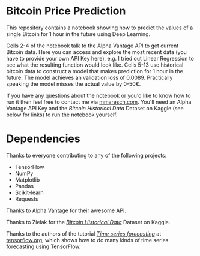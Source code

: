 # Bitcoin Price Prediction
This repository contains a notebook showing how to predict the values of a single Bitcoin for 1 hour in the future using Deep Learning.

Cells 2-4 of the notebook talk to the Alpha Vantage API to get current Bitcoin data. Here you can access and explore the most recent data (you have to provide your own API Key here), e.g. I tried out Linear Regression to see what the resulting function would look like. Cells 5-13 use historical bitcoin data to construct a model that makes prediction for 1 hour in the future. The model achieves an validation loss of 0.0089. Practically speaking the model misses the actual value by 0-50€.  

If you have any questions about the notebook or you'd like to know how to run it then feel free to contact me via [mmaresch.com](mmaresch.com). You'll need an Alpha Vantage API Key and the *Bitcoin Historical Data* Dataset on Kaggle (see below for links) to run the notebook yourself.

# Dependencies
Thanks to everyone contributing to any of the following projects:
- TensorFlow
- NumPy
- Matplotlib
- Pandas
- Scikit-learn
- Requests

Thanks to Alpha Vantage for their awesome [API](https://www.alphavantage.co/).

Thanks to Zielak for the [*Bitcoin Historical Data*](https://www.kaggle.com/mczielinski/bitcoin-historical-data) Dataset on Kaggle.

Thanks to the authors of the tutorial [*Time series forecasting*](https://www.tensorflow.org/tutorials/structured_data/time_series) at [tensorflow.org](tensorflow.org), which shows how to do many kinds of time series forecasting using TensorFlow. 
